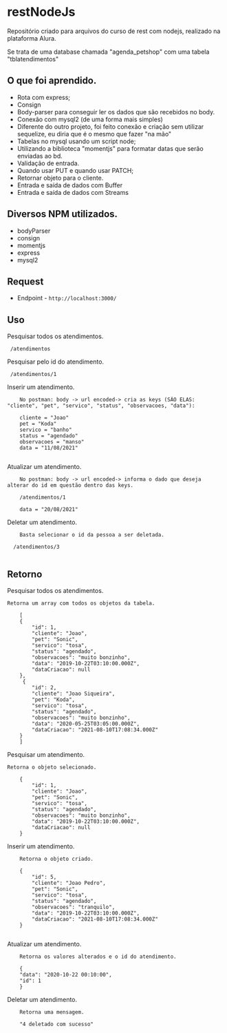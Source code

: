# restNodeJs
Repositório criado para arquivos do curso de rest com nodejs, realizado na plataforma Alura.

Se trata de uma database chamada "agenda_petshop" com uma tabela "tblatendimentos" 



## O que foi aprendido.
- Rota com express;
- Consign
- Body-parser para conseguir ler os dados que são recebidos no body.
- Conexão com mysql2 (de uma forma mais simples)
- Diferente do outro projeto, foi feito conexão e criação sem utilizar sequelize, eu diria que é o mesmo que fazer "na mão"
- Tabelas no mysql usando um script node;
- Utilizando a biblioteca "momentjs" para formatar datas que serão enviadas ao bd.
- Validação de entrada.
- Quando usar PUT e quando usar PATCH;
- Retornar objeto para o cliente.
- Entrada e saída de dados com Buffer
- Entrada e saída de dados com Streams



## Diversos NPM utilizados.
- bodyParser
- consign
- momentjs
- express
- mysql2


## Request

- Endpoint - `http://localhost:3000/`

## Uso

Pesquisar todos os atendimentos.
```
 /atendimentos

```

Pesquisar pelo id do atendimento.
```
 /atendimentos/1

```
Inserir um atendimento.
```
    No postman: body -> url encoded-> cria as keys (SÃO ELAS: "cliente", "pet", "servico", "status", "observacoes, "data"): 

    cliente = "Joao"
    pet = "Koda"
    servico = "banho"
    status = "agendado"
    observacoes = "manso"
    data = "11/08/2021"
    
```

Atualizar um atendimento.
```
    No postman: body -> url encoded-> informa o dado que deseja alterar do id em questão dentro das keys.

    /atendimentos/1

    data = "20/08/2021"

```
Deletar um atendimento.
```
    Basta selecionar o id da pessoa a ser deletada.

  /atendimentos/3


```


## Retorno

Pesquisar todos os atendimentos.
```
Retorna um array com todos os objetos da tabela.

    [
    {
        "id": 1,
        "cliente": "Joao",
        "pet": "Sonic",
        "servico": "tosa",
        "status": "agendado",
        "observacoes": "muito bonzinho",
        "data": "2019-10-22T03:10:00.000Z",
        "dataCriacao": null
    },
     {
        "id": 2,
        "cliente": "Joao Siqueira",
        "pet": "Koda",
        "servico": "tosa",
        "status": "agendado",
        "observacoes": "muito bonzinho",
        "data": "2020-05-25T03:05:00.000Z",
        "dataCriacao": "2021-08-10T17:08:34.000Z"
    }
    ]

```


Pesquisar um atendimento.
```
Retorna o objeto selecionado.

    {
        "id": 1,
        "cliente": "Joao",
        "pet": "Sonic",
        "servico": "tosa",
        "status": "agendado",
        "observacoes": "muito bonzinho",
        "data": "2019-10-22T03:10:00.000Z",
        "dataCriacao": null
    }

```

Inserir um atendimento.
```
    Retorna o objeto criado.

    {
        "id": 5,
        "cliente": "Joao Pedro",
        "pet": "Sonic",
        "servico": "tosa",
        "status": "agendado",
        "observacoes": "tranquilo",
        "data": "2019-10-22T03:10:00.000Z",
        "dataCriacao": "2021-08-10T17:08:34.000Z"
    }
    
```

Atualizar um atendimento.
```
    Retorna os valores alterados e o id do atendimento.

    {
    "data": "2020-10-22 00:10:00",
    "id": 1
    }

```

Deletar um atendimento.
```
    Retorna uma mensagem.

    "4 deletado com sucesso"


```